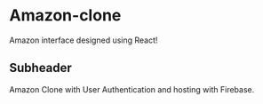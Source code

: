 # Amazon-clone
Amazon interface designed using React!

## Subheader
Amazon Clone with User Authentication 
and hosting with Firebase.
